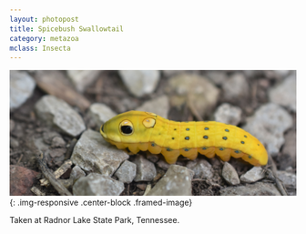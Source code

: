 ```yaml
---
layout: photopost
title: Spicebush Swallowtail
category: metazoa
mclass: Insecta
---
```


![Spicebush Swallowtail](/images/20170822_spicebush_swallowtail_small.jpg){: .img-responsive .center-block .framed-image}

Taken at Radnor Lake State Park, Tennessee.
